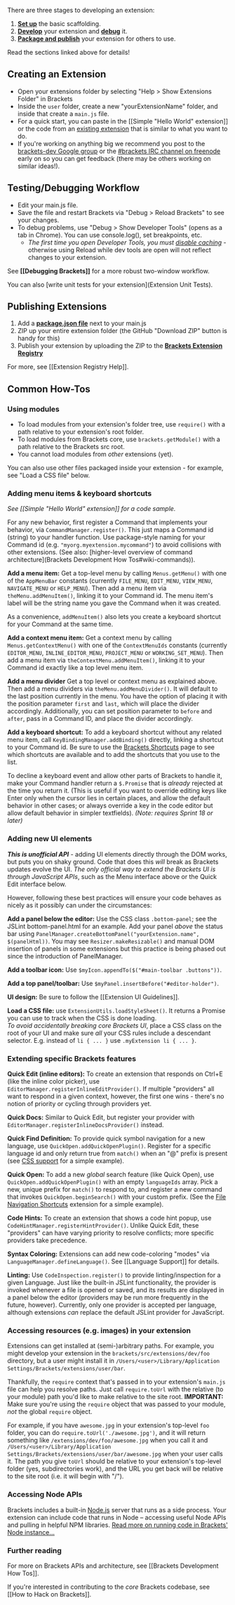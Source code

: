 There are three stages to developing an extension:

1. **[Set up](How-to-write-extensions#creating-an-extension)** the basic scaffolding.
2. **[Develop](How-to-write-extensions#common-how-tos)** your extension and **[debug](How-to-write-extensions#testingdebugging-workflow)** it.
3. **[Package and publish](How-to-write-extensions#publishing-extensions)** your extension for others to use.

Read the sections linked above for details!


## Creating an Extension

* Open your extensions folder by selecting "Help > Show Extensions Folder" in Brackets
* Inside the `user` folder, create a new "yourExtensionName" folder, and inside that create a `main.js` file.
* For a quick start, you can paste in the [[Simple "Hello World" extension]] or the code from an [existing extension](Brackets-Extensions) that is similar to what you want to do.
* If you're working on anything big we recommend you post to the [brackets-dev Google group](http://groups.google.com/group/brackets-dev) or the [#brackets IRC channel on freenode](http://freenode.net) early on so you can get feedback (there may be others working on similar ideas!).

## Testing/Debugging Workflow

* Edit your main.js file.
* Save the file and restart Brackets via "Debug > Reload Brackets" to see your changes.
* To debug problems, use "Debug > Show Developer Tools" (opens as a tab in Chrome). You can use console.log(), set breakpoints, etc.
    * _The first time you open Developer Tools, you must [disable caching](https://groups.google.com/forum/?fromgroups=#!topic/brackets-dev/E5iqcD8VqD4)_ - otherwise using Reload while dev tools are open will not reflect changes to your extension.

See **[[Debugging Brackets]]** for a more robust two-window workflow.

You can also [write unit tests for your extension](Extension Unit Tests).


## Publishing Extensions

1. Add a **[package.json file](https://github.com/adobe/brackets/wiki/Extension-package-format#packagejson-format)** next to your main.js
2. ZIP up your entire extension folder (the GitHub "Download ZIP" button is handy for this)
3. Publish your extension by uploading the ZIP to the **[Brackets Extension Registry](https://brackets-registry.aboutweb.com/)**

For more, see [[Extension Registry Help]].


## Common How-Tos

### Using modules

* To load modules from your extension's folder tree, use `require()` with a path relative to your extension's root folder.
* To load modules from Brackets core, use `brackets.getModule()` with a path relative to the Brackets src root.
* You cannot load modules from _other_ extensions (yet).

You can also use other files packaged inside your extension - for example, see "Load a CSS file" below.

### <a name="uihooks"></a>Adding menu items & keyboard shortcuts

_See [[Simple "Hello World" extension]] for a code sample._

For any new behavior, first register a Command that implements your behavior, via ```CommandManager.register()```. This just maps a Command id (string) to your handler function. Use package-style naming for your Command id (e.g. ```"myorg.myextension.mycommand"```) to avoid collisions with other extensions. (See also: [higher-level overview of command architecture](Brackets Development How Tos#wiki-commands)).

**Add a menu item:** Get a top-level menu by calling ```Menus.getMenu()``` with one of the ```AppMenuBar``` constants (currently ```FILE_MENU```, ```EDIT_MENU```, ```VIEW_MENU```, ```NAVIGATE_MENU``` or ```HELP_MENU```).  Then add a menu item via ```theMenu.addMenuItem()```, linking it to your Command id. The menu item's label will be the string name you gave the Command when it was created.

As a convenience, ```addMenuItem()``` also lets you create a keyboard shortcut for your Command at the same time.

**Add a context menu item:** Get a context menu by calling ```Menus.getContextMenu()``` with one of the ```ContextMenuIds``` constants (currently ```EDITOR_MENU```, ```INLINE_EDITOR_MENU```, ```PROJECT_MENU``` or ```WORKING_SET_MENU```).  Then add a menu item via ```theContextMenu.addMenuItem()```, linking it to your Command id exactly like a top level menu item. 

**Add a menu divider** Get a top level or context menu as explained above.  Then add a menu dividers via ```theMenu.addMenuDivider()```. It will default to the last position currently in the menu.  You have the option of placing it with the position parameter ```first``` and ```last```, which will place the divider accordingly. Additionally, you can set position parameter to ```before``` and ```after```, pass in a Command ID, and place the divider accordingly.  

**Add a keyboard shortcut:** To add a keyboard shortcut without any related menu item, call ```KeyBindingManager.addBinding()``` directly, linking a shortcut to your Command id. Be sure to use the [Brackets Shortcuts](https://github.com/adobe/brackets/wiki/Brackets-Shortcuts) page to see which shortcuts are available and to add the shortcuts that you use to the list.

To decline a keyboard event and allow other parts of Brackets to handle it, make your Command handler return a `$.Promise` that is _already_ rejected at the time you return it. (This is useful if you want to override editing keys like Enter only when the cursor lies in certain places, and allow the default behavior in other cases; or always override a key in the code editor but allow default behavior in simpler textfields). _(Note: requires Sprint 18 or later)_


### <a name="newui"></a>Adding new UI elements

_**This is unofficial API**_ - adding UI elements directly through the DOM works, but puts you on shaky ground. Code that does this _will_ break as Brackets updates evolve the UI. _The only official way to extend the Brackets UI is through JavaScript APIs_, such as the Menu interface above or the Quick Edit interface below.

However, following these best practices will ensure your code behaves as nicely as it possibly can under the circumstances:

**<a name="addpanel"></a>Add a panel below the editor:** Use the CSS class `.bottom-panel`; see the JSLint bottom-panel.html for an example. Add your panel _above_ the status bar using `PanelManager.createBottomPanel("yourExtension.name", $(panelHtml))`. You may see `Resizer.makeResizable()` and manual DOM insertion of panels in some extensions but this practice is being phased out since the introduction of PanelManager.

**Add a toolbar icon:** Use `$myIcon.appendTo($("#main-toolbar .buttons"))`.

**Add a top panel/toolbar:** Use `$myPanel.insertBefore("#editor-holder")`.

**UI design:** Be sure to follow the [[Extension UI Guidelines]].

**Load a CSS file:** use `ExtensionUtils.loadStyleSheet()`. It returns a Promise you can use to track when the CSS is done loading.
<br>_To avoid accidentally breaking core Brackets UI_, place a CSS class on the root of your UI and make sure _all_ your CSS rules include a descendant selector. E.g. instead of `li { ... }` use `.myExtension li { ... }`.

### <a name="featurehooks"></a>Extending specific Brackets features

**Quick Edit (inline editors):** To create an extension that responds on Ctrl+E (like the inline color picker), use `EditorManager.registerInlineEditProvider()`. If multiple "providers" all want to respond in a given context, however, the first one wins - there's no notion of priority or cycling through providers yet. 

**Quick Docs:** Similar to Quick Edit, but register your provider with `EditorManager.registerInlineDocsProvider()` instead.

**Quick Find Definition:** To provide quick symbol navigation for a new language, use `QuickOpen.addQuickOpenPlugin()`. Register for a specific language id and only return true from `match()` when an "@" prefix is present (see [CSS support](https://github.com/adobe/brackets/blob/master/src/extensions/default/QuickOpenCSS/main.js) for a simple example).

**Quick Open:** To add a new _global_ search feature (like Quick Open), use `QuickOpen.addQuickOpenPlugin()` with an empty `languageIds` array. Pick a new, unique prefix for `match()` to respond to, and register a new command that invokes `QuickOpen.beginSearch()` with your custom prefix. (See the [File Navigation Shortcuts](https://github.com/peterflynn/brackets-editor-nav/blob/master/main.js#L128) extension for a simple example).

**Code Hints:** To create an extension that shows a code hint popup, use `CodeHintManager.registerHintProvider()`. Unlike Quick Edit, these "providers" can have varying priority to resolve conflicts; more specific providers take precedence.

**Syntax Coloring:** Extensions can add new code-coloring "modes" via `LanguageManager.defineLanguage()`. See [[Language Support]] for details.

**Linting:** Use `CodeInspection.register()` to provide linting/inspection for a given Language. Just like the built-in JSLint functionality, the provider is invoked whenever a file is opened or saved, and its results are displayed in a panel below the editor (providers may be run more frequently in the future, however). Currently, only one provider is accepted per language, although extensions _can_ replace the default JSLint provider for JavaScript.


### <a name="tourl"></a>Accessing resources (e.g. images) in your extension

Extensions can get installed at (semi-)arbitrary paths. For example, you might develop your extension in the ```brackets/src/extensions/dev/foo``` directory, but a user might install it in ```/Users/<user>/Library/Application Settings/Brackets/extensions/user/bar```.

Thankfully, the ```require``` context that's passed in to your extension's ```main.js``` file can help you resolve paths. Just call ```require.toUrl``` with the relative (to your module) path you'd like to make relative to the site root. **IMPORTANT:** Make sure you're using the ```require``` object that was passed to your module, _not_ the global ```require``` object.

For example, if you have ```awesome.jpg``` in your extension's top-level ```foo``` folder, you can do ```require.toUrl('./awesome.jpg')```, and it will return something like ```/extensions/dev/foo/awesome.jpg``` when you call it and ```/Users/<user>/Library/Application Settings/Brackets/extensions/user/bar/awesome.jpg``` when your user calls it. The path you give ```toUrl``` should be relative to your extension's top-level folder (yes, subdirectories work), and the URL you get back will be relative to the site root (i.e. it will begin with "/").

### Accessing Node APIs

Brackets includes a built-in [Node.js](http://nodejs.org/) server that runs as a side process.  Your extension can include code that runs in Node &ndash; accessing useful Node APIs and pulling in helpful NPM libraries.  [Read more on running code in Brackets' Node instance...](https://github.com/adobe/brackets/wiki/Brackets-Node-Process:-Overview-for-Developers#usage-example)

### Further reading

For more on Brackets APIs and architecture, see [[Brackets Development How Tos]].

If you're interested in contributing to the _core_ Brackets codebase, see [[How to Hack on Brackets]].
